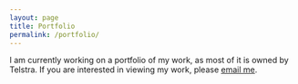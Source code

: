 ```yaml
---
layout: page
title: Portfolio
permalink: /portfolio/
---
```

I am currently working on a portfolio of my work, as most of it is owned by Telstra. If you are interested in viewing my work, 
please [email me](mailto:dan@danmac.me).